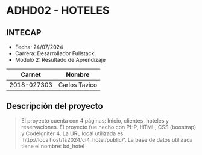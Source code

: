 # ADHD02 - HOTELES 
## INTECAP
- Fecha: 24/07/2024
- Carrera: Desarrollador Fullstack
- Modulo 2: Resultado de Aprendizaje

|Carnet|Nombre|
|------|------|
|2018-027303|Carlos Tavico|

## Descripción del proyecto
> El proyecto cuenta con 4 páginas: Inicio, clientes, hoteles y reservaciones.
> El proyecto fue hecho con PHP, HTML, CSS (boostrap) y CodeIgniter 4.
> La URL local utilizada es: 'http://localhost/fs2024/ci4_hotel/public/'.
> La base de datos utilizada tiene el nombre: bd_hotel